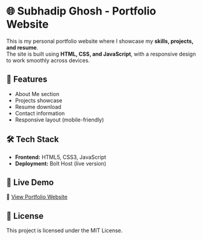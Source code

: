 # 🌐 Subhadip Ghosh - Portfolio Website

This is my personal portfolio website where I showcase my **skills, projects, and resume**.  
The site is built using **HTML, CSS, and JavaScript**, with a responsive design to work smoothly across devices.

## 🚀 Features
- About Me section
- Projects showcase
- Resume download
- Contact information
- Responsive layout (mobile-friendly)

## 🛠️ Tech Stack
- **Frontend:** HTML5, CSS3, JavaScript
- **Deployment:** Bolt Host (live version)

## 📌 Live Demo
🔗 [View Portfolio Website](https://subhadip-ghosh-portf-oo66.bolt.host)

## 📄 License
This project is licensed under the MIT License.
